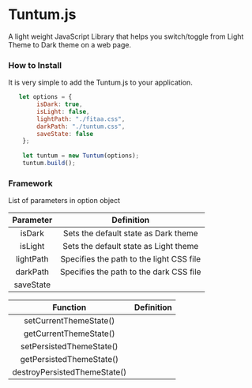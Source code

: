 # Tuntum.js 
A light weight JavaScript Library that helps you switch/toggle from Light Theme to Dark theme on
a web page.

### How to Install
It is very simple to add the Tuntum.js to your application. 

```js
   let options = {
        isDark: true,
        isLight: false,
        lightPath: "./fitaa.css",
        darkPath: "./tuntum.css",
        saveState: false
    };
    
    let tuntum = new Tuntum(options);
    tuntum.build();
```


### Framework 
List of parameters in option object

| Parameter |  Definition |
| :-------: | :---------: |
| isDark    |  Sets the default state as Dark theme     |
| isLight   |  Sets the default state as Light theme    |
| lightPath |  Specifies the path to the light CSS file |
| darkPath  |  Specifies the path to the dark CSS file  |
| saveState |                                           |



| Function |  Definition |
| :-------: | :---------: |
| setCurrentThemeState()    |      |
| getCurrentThemeState()    |      |
| setPersistedThemeState()  |      |
| getPersistedThemeState()  |     |
| destroyPersistedThemeState() | |








